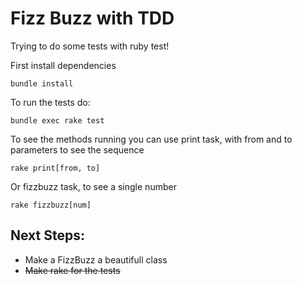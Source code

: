 Fizz Buzz with TDD
===


Trying to do some tests with ruby test!

First install dependencies

```
bundle install
```

To run the tests do:

```
bundle exec rake test
```


To see the methods running you can use print task, with from and to parameters to see the sequence

```
rake print[from, to]
```

Or fizzbuzz task, to see a single number

```
rake fizzbuzz[num]
```



Next Steps:
-----

* Make a FizzBuzz a beautifull class
* ~~Make rake for the tests~~